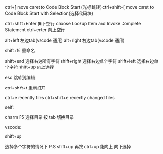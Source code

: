 ctrl+[     move caret to Code Block Start (光标跳转)
ctrl+shift+[   move caret to Code Block Start with Selection(选择代码块)

ctrl+shift+Enter 向下空行 choose Lookup Item and Invoke Complete Statement
ctrl+enter  向上空行

alt+left  左边tab(vscode 通用)
alt+right  右边tab(vscode 通用)


shift+f6 重命名


shift+end  选择右边所有字符
shift+right 选择右边单个字符
shift+left 选择右边单个字符
shift+up 向上选择


esc 跳转到编辑

ctrl+shift+t 重新打开

ctrl+e recently files
ctrl+shift+e recently changed files

self:


charm F5 选择目录  按 tab 切换目录




vscode:


shift+up

选择多个字符的情况下 P.S shift+up 再按 ctrl+up 能向上 向下选择